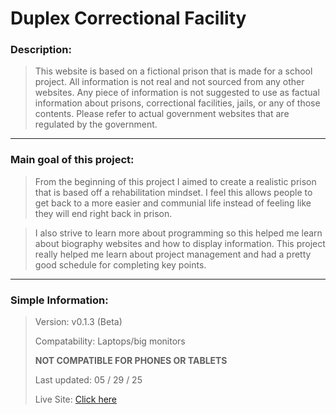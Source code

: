 # Duplex Correctional Facility

### Description:

> This website is based on a fictional prison that is made for a school project.
> All information is not real and not sourced from any other websites.
> Any piece of information is not suggested to use as factual information about prisons, correctional facilities, jails, or any of those contents.
> Please refer to actual government websites that are regulated by the government.

---

### Main goal of this project:

>From the beginning of this project I aimed to create a realistic prison 
that is based off a rehabilitation mindset.  I feel this allows people to get back to a more easier and communial life instead of feeling like they will end right back in prison.

> I also strive to learn more about programming so this helped me learn about biography websites and how to display information.  This project really helped me learn about project management and had a pretty good schedule for completing key points. 

---

### Simple Information:

> Version: v0.1.3 (Beta)
>
> Compatability: Laptops/big monitors 
>
> **NOT COMPATIBLE FOR PHONES OR TABLETS**
>
> Last updated: 05 / 29 / 25
>
> Live Site: [Click here](https://builtbymichael.io/duplexprison/)